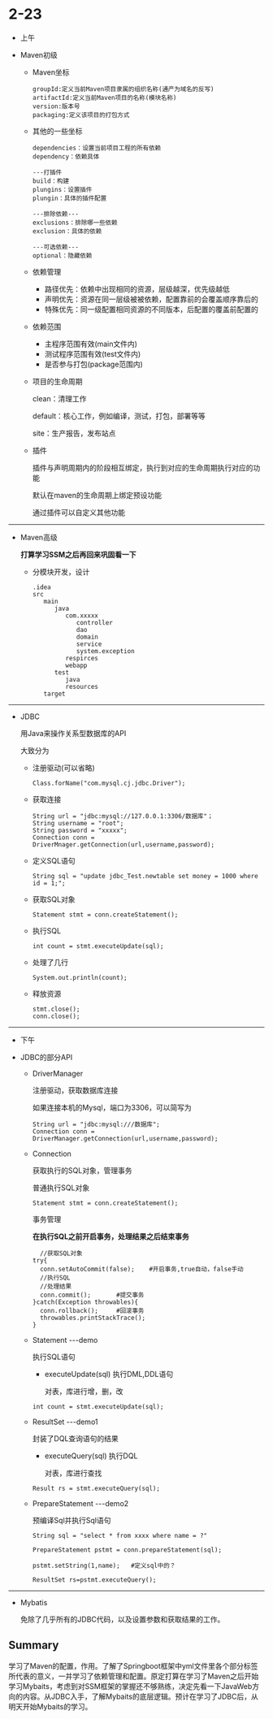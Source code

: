 # 2-23

- 上午

- Maven初级

  - Maven坐标

    ```
    groupId:定义当前Maven项目隶属的组织名称(通产为域名的反写)
    artifactId:定义当前Maven项目的名称(模块名称)
    version:版本号
    packaging:定义该项目的打包方式
    ```

  - 其他的一些坐标

    ```
    dependencies：设置当前项目工程的所有依赖
    dependency：依赖具体
    
    ---打插件
    build：构建
    plungins：设置插件
    plungin：具体的插件配置
    
    ---排除依赖---
    exclusions：排除哪一些依赖
    exclusion：具体的依赖
    
    ---可选依赖---
    optional：隐藏依赖
    ```

  - 依赖管理

    - 路径优先：依赖中出现相同的资源，层级越深，优先级越低
    - 声明优先：资源在同一层级被被依赖，配置靠前的会覆盖顺序靠后的
    - 特殊优先：同一级配置相同资源的不同版本，后配置的覆盖前配置的

  - 依赖范围

    - 主程序范围有效(main文件内)
    - 测试程序范围有效(test文件内)
    - 是否参与打包(package范围内)

  - 项目的生命周期

    clean：清理工作

    default：核心工作，例如编译，测试，打包，部署等等

    site：生产报告，发布站点

  - 插件

    插件与声明周期内的阶段相互绑定，执行到对应的生命周期执行对应的功能

    默认在maven的生命周期上绑定预设功能

    通过插件可以自定义其他功能

    

---



- Maven高级

   **打算学习SSM之后再回来巩固看一下**

  - 分模块开发，设计

    ```
    .idea
    src
       main
          java
             com.xxxxx
                controller
                dao
                domain
                service
                system.exception
             respirces
             webapp
          test
             java
             resources
       target
    ```



---



- JDBC

  用Java来操作关系型数据库的API

  大致分为

  - 注册驱动(可以省略)

    ```
    Class.forName("com.mysql.cj.jdbc.Driver");
    ```

  - 获取连接

    ```
    String url = "jdbc:mysql://127.0.0.1:3306/数据库"；
    String username = "root";
    String password = "xxxxx";
    Connection conn = DriverMnager.getConnection(url,username,password);
    ```
    
  - 定义SQL语句
  
    ```
    String sql = "update jdbc_Test.newtable set money = 1000 where id = 1;";
    ```
    
  - 获取SQL对象
  
    ```
    Statement stmt = conn.createStatement();
    ```
  
  - 执行SQL
  
    ```
    int count = stmt.executeUpdate(sql);
    ```
  
  - 处理了几行                    
  
    ```
    System.out.println(count);
    ```
  
  - 释放资源
  
    ```
    stmt.close();
    conn.close();
    ```
  



---



- 下午
  
- JDBC的部分API
  
  - DriverManager
  
    注册驱动，获取数据库连接
  
    如果连接本机的Mysql，端口为3306，可以简写为
  
    ```
    String url = "jdbc:mysql:///数据库";
    Connection conn = DriverManager.getConnection(url,username,password);
    ```
  
  - Connection
  
    获取执行的SQL对象，管理事务
  
    普通执行SQL对象
  
    ```
    Statement stmt = conn.createStatement();
    ```
  
    事务管理
  
    **在执行SQL之前开启事务，处理结果之后结束事务**
  
    ```
      //获取SQL对象
    try{
      conn.setAutoCommit(false);    #开启事务,true自动，false手动
      //执行SQL
      //处理结果
      conn.commit();       #提交事务 
    }catch(Exception throwables){
      conn.rollback();     #回滚事务
      throwables.printStackTrace();   
    }
    ```
  
  - Statement      ---demo
  
    执行SQL语句
  
    - executeUpdate(sql)   执行DML,DDL语句
  
      对表，库进行增，删，改
  
    ```
    int count = stmt.executeUpdate(sql);
    ```
  
  - ResultSet      ---demo1
  
    封装了DQL查询语句的结果
  
    - executeQuery(sql)    执行DQL
  
      对表，库进行查找
  
    ```
    Result rs = stmt.executeQuery(sql);
    ```
  
  - PrepareStatement    ---demo2
  
    预编译Sql并执行Sql语句
  
    ```
    String sql = "select * from xxxx where name = ?"
    
    PrepareStatement pstmt = conn.prepareStatement(sql);
    
    pstmt.setString(1,name);   #定义sql中的？
    
    ResultSet rs=pstmt.executeQuery();
    ```
  
    

---



- Mybatis

  免除了几乎所有的JDBC代码，以及设置参数和获取结果的工作。

  









## Summary

学习了Maven的配置，作用。了解了Springboot框架中yml文件里各个部分标签所代表的意义，一并学习了依赖管理和配置。原定打算在学习了Maven之后开始学习Mybaits，考虑到对SSM框架的掌握还不够熟练，决定先看一下JavaWeb方向的内容。从JDBC入手，了解Mybaits的底层逻辑。预计在学习了JDBC后，从明天开始Mybaits的学习。













